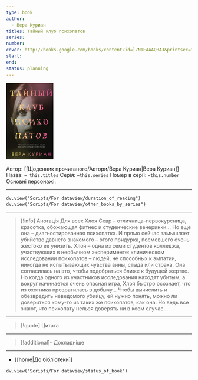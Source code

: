 ```yaml
---
type: book
author:
  - Вера Куриан
titles: Тайный клуб психопатов
series: 
number: 
cover: http://books.google.com/books/content?id=lZN1EAAAQBAJ&printsec=frontcover&img=1&zoom=1&source=gbs_api
start: 
end: 
status: planning
---
```

![cover|150](media/cover!150-527.jpg)

Автор: [[Щоденник прочитаного/Автори/Вера Куриан|Вера Куриан]]
Назва: `= this.titles`
Серія:  `=this.series`
Номер в серії: `=this.number`
Основні персонажі:

---
```dataviewjs
dv.view("Scripts/For dataview/duration_of_reading")
dv.view("Scripts/For dataview/other_books_by_series")
```

---
>[!info] Анотація
>Для всех Хлоя Севр – отличница-первокурсница, красотка, обожающая фитнес и студенческие вечеринки... Но еще она – диагностированная психопатка. И прямо сейчас замышляет убийство давнего знакомого – этого придурка, посмевшего очень жестоко ее унизить. Хлоя – одна из семи студентов колледжа, участвующих в необычном эксперименте: клиническом исследовании психопатов – людей, не способных к эмпатии, никогда не испытывающих чувства вины, стыда или страха. Она согласилась на это, чтобы подобраться ближе к будущей жертве. Но когда одного из участников исследования находят убитым, а вокруг начинается очень опасная игра, Хлоя быстро осознает, что из охотника превратилась в добычу... Чтобы вычислить и обезвредить неведомого убийцу, ей нужно понять, можно ли довериться кому-то из таких же психопатов, как она. Но ведь все знают, что психопату нельзя доверять ни в коем случае...
___

>[!quote] Цитата

---
>[!additional]- Докладніше

---

- [[home|До бібліотеки]]

```dataviewjs
dv.view("Scripts/For dataview/status_of_book")
```
